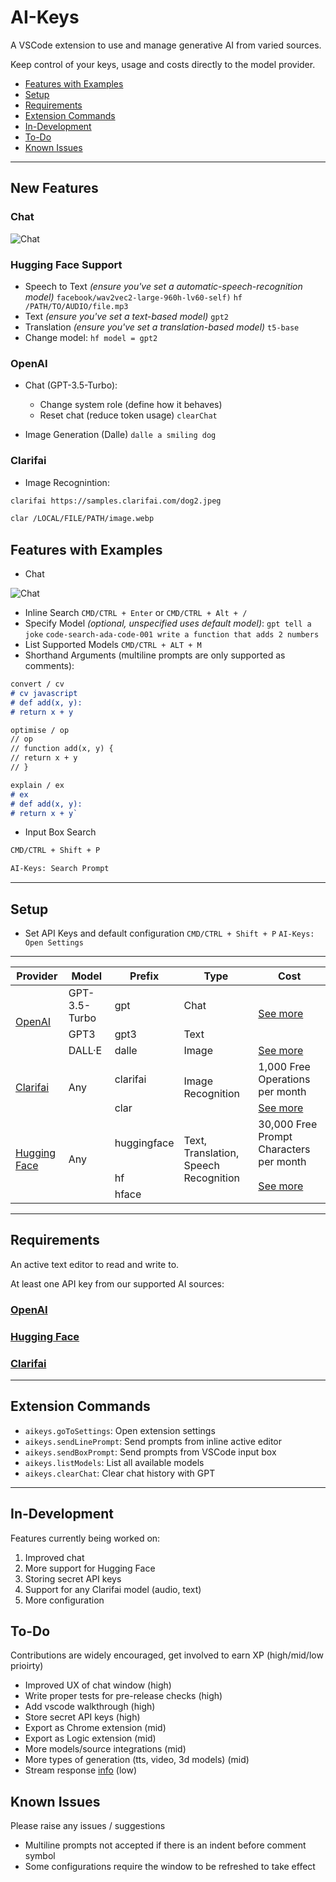 # AI-Keys

A VSCode extension to use and manage generative AI from varied sources.

Keep control of your keys, usage and costs directly to the model provider.

- [Features with Examples](https://github.com/tomcodedthis/AI-Keys#features-with-examples)
- [Setup](https://github.com/tomcodedthis/AI-Keys#setup)
- [Requirements](https://github.com/tomcodedthis/AI-Keys#requirements)
- [Extension Commands](https://github.com/tomcodedthis/AI-Keys#extension-commands)
- [In-Development](https://github.com/tomcodedthis/AI-Keys#in-development)
- [To-Do](https://github.com/tomcodedthis/AI-Keys#to-do)
- [Known Issues](https://github.com/tomcodedthis/AI-Keys#known-issues)

---

## New Features

### Chat

![Chat](https://github.com/tomcodedthis/AI-Keys/blob/develop/media/gif/aikeys-demo.gif?raw=true)

### Hugging Face Support

- Speech to Text *(ensure you've set a automatic-speech-recognition model)*
` facebook/wav2vec2-large-960h-lv60-self) `
` hf /PATH/TO/AUDIO/file.mp3 `
- Text *(ensure you've set a text-based model)* ` gpt2 `
- Translation *(ensure you've set a translation-based model)* ` t5-base `
- Change model: ` hf model = gpt2 `

### OpenAI

- Chat (GPT-3.5-Turbo):
  - Change system role (define how it behaves)
  - Reset chat (reduce token usage) ` clearChat `

- Image Generation (Dalle) ` dalle a smiling dog `

### Clarifai

- Image Recognintion:

```md
clarifai https://samples.clarifai.com/dog2.jpeg

clar /LOCAL/FILE/PATH/image.webp
```

## Features with Examples

- Chat

![Chat](https://github.com/tomcodedthis/AI-Keys/blob/develop/media/images/aikeys-chat.png?raw=true)

- Inline Search ` CMD/CTRL + Enter ` or ` CMD/CTRL + Alt + / `
- Specify Model *(optional, unspecified uses default model)*:
` gpt tell a joke `
` code-search-ada-code-001 write a function that adds 2 numbers `
- List Supported Models ` CMD/CTRL + ALT + M `
- Shorthand Arguments (multiline prompts are only supported as comments):

```md
convert / cv
# cv javascript
# def add(x, y):
# return x + y
```

```md
optimise / op
// op
// function add(x, y) {
// return x + y
// }
```

```md
explain / ex
# ex
# def add(x, y):
# return x + y`
```

- Input Box Search

```md
CMD/CTRL + Shift + P

AI-Keys: Search Prompt
```

---

## Setup

- Set API Keys and default configuration ` CMD/CTRL + Shift + P ` ` AI-Keys: Open Settings `

---

<!-- markdownlint-disable -->
<table>
    <thead>
        <tr>
            <th>Provider</th>
            <th>Model</th>
            <th>Prefix</th>
            <th>Type</th>
            <th>Cost</th>
        </tr>
    </thead>
    <tbody>
        <tr>
            <td rowspan=3><a href="https://platform.openai.com/">OpenAI</a></td>
            <td>GPT-3.5-Turbo</td>
            <td>gpt</td>
            <td>Chat</td>
            <td rowspan=2><a href="https://openai.com/pricing#language-models">See more</a></td>
        </tr>
        <tr>
            <td>GPT3</td>
            <td>gpt3</td>
            <td>Text</td>
        </tr>
        <tr>
            <td>DALL·E</td>
            <td>dalle</td>
            <td>Image</td>
            <td><a href="https://openai.com/pricing#image-models">See more</a></td>
        </tr>
        <tr>
            <td rowspan=2><a href="https://www.clarifai.com/">Clarifai</a></td>
            <td rowspan=2>Any</td>
            <td>clarifai</td>
            <td rowspan=2>Image Recognition</td>
            <td>1,000 Free Operations per month</td>
        </tr>
        <tr>
            <td>clar</td>
            <td><a href="https://www.clarifai.com/pricing">See more</a></td>
        </tr>
        <tr>
            <td rowspan=3><a href="https://huggingface.co/">Hugging Face</a></td>
            <td rowspan=3>Any</td>
            <td>huggingface</td>
            <td rowspan=3>Text, Translation, Speech Recognition</td>
            <td>30,000 Free Prompt Characters per month</td>
        </tr>
        <tr>
            <td>hf</td>
            <td rowspan=2><a href="https://huggingface.co/docs/hub/security-tokens">See more</a></td>
        </tr>
        <tr>
            <td>hface</td>
        </tr>
    </tbody>
</table>
<!-- markdownlint-restore -->

---

## Requirements

An active text editor to read and write to.

At least one API key from our supported AI sources:

### [OpenAI](https://platform.openai.com/account/api-keys)

### [Hugging Face](https://huggingface.co/docs/hub/security-tokens)

### [Clarifai](https://docs.clarifai.com/clarifai-basics/authentication/personal-access-tokens/)

---

## Extension Commands

- `aikeys.goToSettings`: Open extension settings
- `aikeys.sendLinePrompt`: Send prompts from inline active editor
- `aikeys.sendBoxPrompt`: Send prompts from VSCode input box
- `aikeys.listModels`: List all available models
- `aikeys.clearChat`: Clear chat history with GPT

---

## In-Development

Features currently being worked on:

1. Improved chat
2. More support for Hugging Face
3. Storing secret API keys
4. Support for any Clarifai model (audio, text)
5. More configuration

## To-Do

Contributions are widely encouraged, get involved to earn XP (high/mid/low prioirty)

- Improved UX of chat window (high)
- Write proper tests for pre-release checks (high)
- Add vscode walkthrough (high)
- Store secret API keys (high)
- Export as Chrome extension (mid)
- Export as Logic extension (mid)
- More models/source integrations (mid)
- More types of generation (tts, video, 3d models) (mid)
- Stream response [info](https://github.com/openai/openai-node/issues/18) (low)

## Known Issues

Please raise any issues / suggestions

- Multiline prompts not accepted if there is an indent before comment symbol
- Some configurations require the window to be refreshed to take effect
